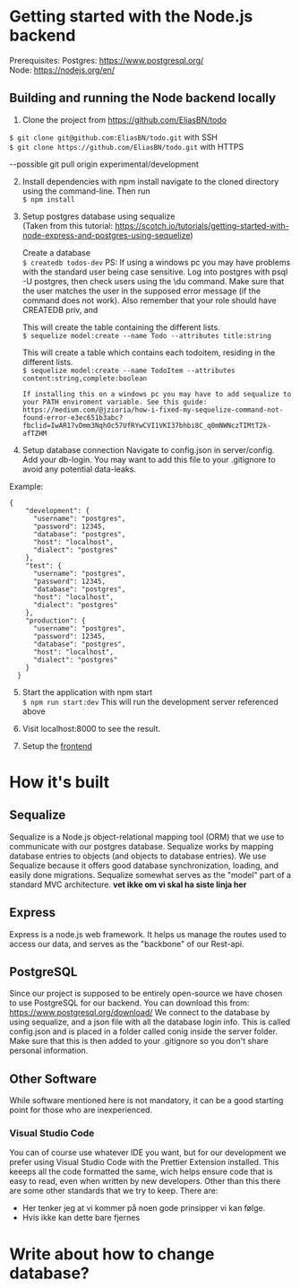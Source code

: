 # Getting started with the Node.js backend

Prerequisites: 
Postgres: https://www.postgresql.org/  
Node: https://nodejs.org/en/

## Building and running the Node backend locally

1. Clone the project from https://github.com/EliasBN/todo

`$ git clone git@github.com:EliasBN/todo.git` with SSH  
`$ git clone https://github.com/EliasBN/todo.git` with HTTPS

--possible git pull origin experimental/development

2. Install dependencies with npm install
   navigate to the cloned directory using the command-line. Then run  
   `$ npm install`

3. Setup postgres database using sequalize   
(Taken from this tutorial: https://scotch.io/tutorials/getting-started-with-node-express-and-postgres-using-sequelize)

    Create a database  
      `$ createdb todos-dev` 
      PS: If using a windows pc you may have problems with the standard user being case sensitive. Log into postgres with psql -U postgres, then check users using the \du command. Make sure that the user matches the user in the supposed error message (if the command does not work). Also remember that your role should have CREATEDB priv, and 


    This will create the table containing the different lists.  
      `$ sequelize model:create --name Todo --attributes title:string`
      

    This will create a table which contains each todoitem, residing in the different lists.  
      `$ sequelize model:create --name TodoItem --attributes content:string,complete:boolean`
       
       If installing this on a windows pc you may have to add sequalize to your PATH enviroment variable. See this guide: https://medium.com/@jzioria/how-i-fixed-my-sequelize-command-not-found-error-e3ec651b3abc?fbclid=IwAR17vDmm3NqhOc57UfRYwCVI1VKI37bhbi8C_q0mNWNczTIMtT2k-afTZHM   
              

3. Setup database connection
   Navigate to config.json in server/config. Add your db-login. You may want to add this file to your .gitignore to avoid any potential data-leaks.

Example:

```
{
    "development": {
      "username": "postgres",
      "password": 12345,
      "database": "postgres",
      "host": "localhost",
      "dialect": "postgres"
    },
    "test": {
      "username": "postgres",
      "password": 12345,
      "database": "postgres",
      "host": "localhost",
      "dialect": "postgres"
    },
    "production": {
      "username": "postgres",
      "password": 12345,
      "database": "postgres",
      "host": "localhost",
      "dialect": "postgres"
    }
  }
```



5. Start the application with npm start  
   `$ npm run start:dev` This will run the development server referenced above

6. Visit localhost:8000 to see the result.

7. Setup the [frontend](https://github.com/EliasBN/todo/wiki/Guide-to-Frontend)  


# How it's built

## Sequalize

Sequalize is a Node.js object-relational mapping tool (ORM) that we use to communicate with our postgres database. Sequalize works by mapping database entries to objects (and objects to database entries). We use Sequalize because it offers good database synchronization, loading, and easily done migrations. Sequalize somewhat serves as the "model" part of a standard MVC architecture. <b>vet ikke om vi skal ha siste linja her </b>

## Express

Express is a node.js web framework. It helps us manage the routes used to access our data, and serves as the "backbone" of our Rest-api.

## PostgreSQL

Since our project is supposed to be entirely open-source we have chosen to use PostgreSQL for our backend. You can download this from: https://www.postgresql.org/download/
We connect to the database by using sequalize, and a json file with all the database login info. This is called config.json and is placed in a folder called conig inside the server folder. Make sure that this is then added to your .gitignore so you don't share personal information.

## Other Software

While software mentioned here is not mandatory, it can be a good starting point for those who are inexperienced. 

### Visual Studio Code

You can of course use whatever IDE you want, but for our development we prefer using Visual Studio Code with the Prettier Extension installed. This keeeps all the code formatted the same, wich helps ensure code that is easy to read, even when written by new developers. Other than this there are some other standards that we try to keep. There are:

- Her tenker jeg at vi kommer på noen gode prinsipper vi kan følge.
- Hvis ikke kan dette bare fjernes

# Write about how to change database?
